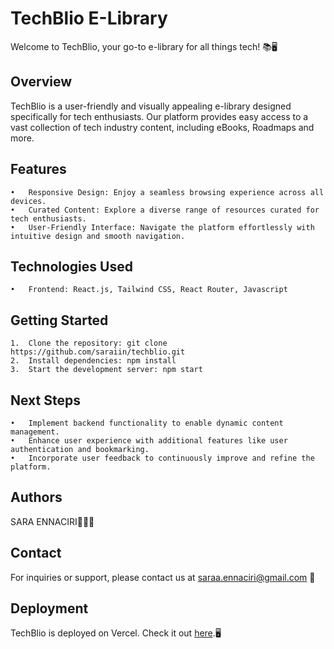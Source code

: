 <h1>TechBlio E-Library</h1>

Welcome to TechBlio, your go-to e-library for all things tech! 📚🖥️

<h2>Overview</h2>

TechBlio is a user-friendly and visually appealing e-library designed specifically for tech enthusiasts. Our platform provides easy access to a vast collection of tech industry content, including eBooks, Roadmaps and more.

<h2>Features</h2>

	•	Responsive Design: Enjoy a seamless browsing experience across all devices.
	•	Curated Content: Explore a diverse range of resources curated for tech enthusiasts.
	•	User-Friendly Interface: Navigate the platform effortlessly with intuitive design and smooth navigation.


<h2>Technologies Used</h2>

	•	Frontend: React.js, Tailwind CSS, React Router, Javascript

<h2>Getting Started</h2>

	1.	Clone the repository: git clone https://github.com/saraiin/techblio.git
	2.	Install dependencies: npm install
	3.	Start the development server: npm start

<h2>Next Steps</h2>

	•	Implement backend functionality to enable dynamic content management.
	•	Enhance user experience with additional features like user authentication and bookmarking.
	•	Incorporate user feedback to continuously improve and refine the platform.

<h2>Authors</h2>
    SARA ENNACIRI👩🏻‍💻

<h2>Contact</h2>

For inquiries or support, please contact us at saraa.ennaciri@gmail.com 📧

<h2>Deployment</h2>

TechBlio is deployed on Vercel. Check it out <a href="">here</a>.🖥️



